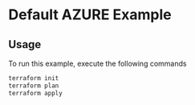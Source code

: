# Default AZURE Example

## Usage

To run this example, execute the following commands 

```bash
terraform init
terraform plan
terraform apply
```
